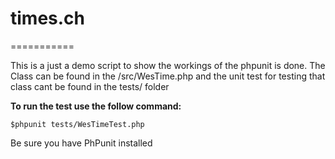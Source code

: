 # times.ch
===========

 This is a just a demo script to show the workings of the
 phpunit is done. The Class can be found in the /src/WesTime.php
 and the unit test for testing that class cant be found in the
 tests/ folder

 **To run the test use the follow command:**

 `$phpunit tests/WesTimeTest.php`

 Be sure you have PhPunit installed
